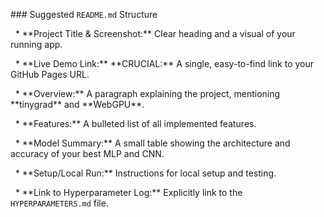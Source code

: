 \### Suggested `README.md` Structure



&nbsp; \* \*\*Project Title \& Screenshot:\*\* Clear heading and a visual of your running app.

&nbsp; \* \*\*Live Demo Link:\*\* \*\*CRUCIAL:\*\* A single, easy-to-find link to your GitHub Pages URL.

&nbsp; \* \*\*Overview:\*\* A paragraph explaining the project, mentioning \*\*tinygrad\*\* and \*\*WebGPU\*\*.

&nbsp; \* \*\*Features:\*\* A bulleted list of all implemented features.

&nbsp; \* \*\*Model Summary:\*\* A small table showing the architecture and accuracy of your best MLP and CNN.

&nbsp; \* \*\*Setup/Local Run:\*\* Instructions for local setup and testing.

&nbsp; \* \*\*Link to Hyperparameter Log:\*\* Explicitly link to the `HYPERPARAMETERS.md` file.



